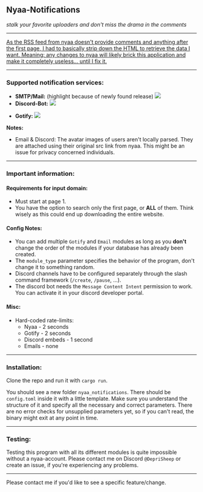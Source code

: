 
## **Nyaa-Notifications**

*stalk your favorite uploaders and don't miss the drama in the comments*

___

[As the RSS feed from nyaa doesn't provide comments and anything after the first page, I had to basically strip down the HTML to retrieve the data I want. Meaning: any changes to nyaa will likely brick this application and make it completely useless... until I fix it.](https://cdn.discordapp.com/attachments/768636792580341801/1126709125695410226/7937d3d659fb4af895ae.jpg)

___

### **Supported notification services:**
+ **SMTP/Mail:** (highlight because of newly found release)
![](https://i.imgur.com/XqPZMZt.png)
+ **Discord-Bot:**
![](https://i.imgur.com/EfM97GB.png)
* **Gotify:**
![](https://i.imgur.com/z6UOTAc.png)

**Notes:**
- Email & Discord: The avatar images of users aren't locally parsed. They are attached using their original src link from nyaa. This might be an issue for privacy concerned individuals.

___

### **Important information:**

#### Requirements for input domain:
* Must start at page 1.
* You have the option to search only the first page, or **ALL** of them. Think wisely as this could end up downloading the entire website.

#### Config Notes:
* You can add multiple `Gotify` and `Email` modules as long as you **don't** change the order of the modules if your database has already been created.
* The `module_type` parameter specifies the behavior of the program, don't change it to something random.
* Discord channels have to be configured separately through the slash command framework (`/create`, `/pause`, ...).
* The discord bot needs the `Message Content Intent` permission to work. You can activate it in your discord developer portal.

#### Misc:
* Hard-coded rate-limits:
  * Nyaa - 2 seconds
  * Gotify - 2 seconds
  * Discord embeds - 1 second
  * Emails - none

___

### **Installation:**

Clone the repo and run it with `cargo run`.

You should see a new folder `nyaa_notifications`.
There should be `config.toml` inside it with a little template.
Make sure you understand the structure of it and specify all the necessary and correct parameters.
There are no error checks for unsupplied parameters yet, so if you can't read, the binary might exit at any point in time.

___

### **Testing:**

Testing this program with all its different modules is quite impossible without a nyaa-account.
Please contact me on Discord `@DepriSheep` or create an issue, if you're experiencing any problems.

___

Please contact me if you'd like to see a specific feature/change.
